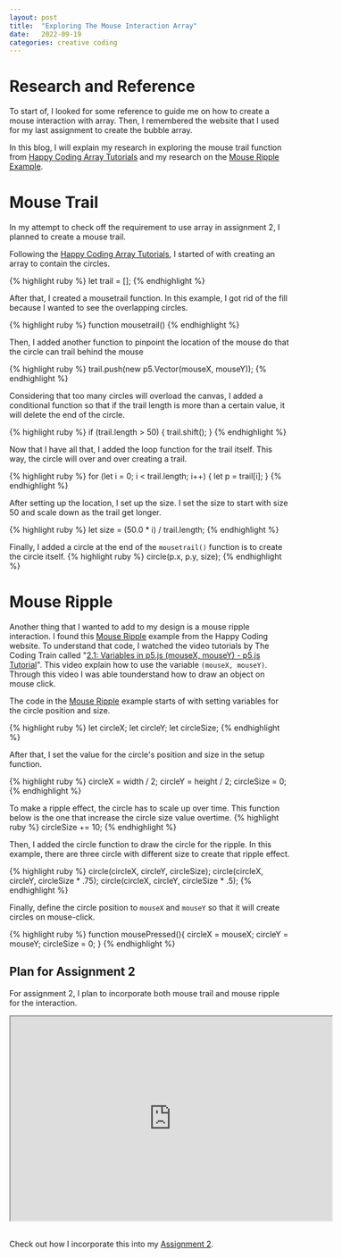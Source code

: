 ```yaml
---
layout: post
title:  "Exploring The Mouse Interaction Array"
date:   2022-09-19
categories: creative coding
---
```


# Research and Reference
To start of, I looked for some reference to guide me on how to create a mouse interaction with array. Then, I remembered the website that I used for my last assignment to create the bubble array. 

In this blog, I will explain my research in exploring the mouse trail function from [Happy Coding Array Tutorials][happycoding-array] and my research on the [Mouse Ripple Example][happycoding-mouseripple].

# Mouse Trail
In my attempt to check off the requirement to use array in assignment 2, I planned to create a mouse trail.

Following the [Happy Coding Array Tutorials][happycoding-array], I started of with creating an array to contain the circles. 

{% highlight ruby %}
let trail = [];
{% endhighlight %}

After that, I created a mousetrail function. In this example, I got rid of the fill because I wanted to see the overlapping circles. 

{% highlight ruby %}
function mousetrail() 
{% endhighlight %}

Then, I added another function to pinpoint the location of the mouse do that the circle can trail behind the mouse

{% highlight ruby %}
  trail.push(new p5.Vector(mouseX, mouseY));
{% endhighlight %}

Considering that too many circles will overload the canvas, I added a conditional function so that if the trail length is more than a certain value, it will delete the end of the circle.

{% highlight ruby %}
  if (trail.length > 50) {
    trail.shift();
  }
{% endhighlight %}

Now that I have all that, I added the loop function for the trail itself. This way, the circle will over and over creating a trail.

{% highlight ruby %}
  for (let i = 0; i < trail.length; i++) {
    let p = trail[i];
  }
{% endhighlight %}

After setting up the location, I set up the size. I set the size to start with size 50 and scale down as the trail get longer. 

{% highlight ruby %}
  let size = (50.0 * i) / trail.length;
{% endhighlight %}

Finally, I added a circle at the end of the `mousetrail()` function is to create the circle itself.
{% highlight ruby %}
 circle(p.x, p.y, size);
{% endhighlight %}

# Mouse Ripple
Another thing that I wanted to add to my design is a mouse ripple interaction. I found this [Mouse Ripple][happycoding-mouseripple] example from the Happy Coding website. To understand that code, I watched the video tutorials by The Coding Train called "[2.1: Variables in p5.js (mouseX, mouseY) - p5.js Tutorial][thecodingtrain-variable]". This video explain how to use the variable `(mouseX, mouseY)`. Through this video I was able tounderstand how to draw an object on mouse click.

The code in the [Mouse Ripple][happycoding-mouseripple] example starts of with setting variables for the circle position and size.

{% highlight ruby %}
let circleX;
let circleY;
let circleSize;
{% endhighlight %}

After that, I set the value for the circle's position and size in the setup function.

{% highlight ruby %}
circleX = width / 2;
circleY = height / 2;
circleSize = 0;
{% endhighlight %}

To make a ripple effect, the circle has to scale up over time. This function below is the one that increase the circle size value overtime.
{% highlight ruby %}
circleSize += 10;
{% endhighlight %}

Then, I added the circle function to draw the circle for the ripple. In this example, there are three circle with different size to create that ripple effect.

{% highlight ruby %}
circle(circleX, circleY, circleSize);
circle(circleX, circleY, circleSize * .75);
circle(circleX, circleY, circleSize * .5);
{% endhighlight %}

Finally, define the circle position to `mouseX` and `mouseY` so that it will create circles on mouse-click.

{% highlight ruby %}
function mousePressed(){
  circleX = mouseX;
  circleY = mouseY;
  circleSize = 0;
}
{% endhighlight %}

## Plan for Assignment 2
For assignment 2, I plan to incorporate both mouse trail and mouse ripple for the interaction.

<div align ="center">
  <iframe width="576" height="366" src="http://digitalmedia.rmit.edu.au/~s3862934/creativecoding_assignment2_research/mouseinteraction.html"></iframe>
</div>
<br>

Check out how I incorporate this into my [Assignment 2][assignment2].

[happycoding-array]: https://happycoding.io/tutorials/p5js/array-functions 
[happycoding-mouseripple]: https://happycoding.io/examples/p5js/input/mouse-ripple 
[thecodingtrain-variable]: https://youtu.be/7A5tKW9HGoM

[assignment2]: https://reilivia.github.io/creative/coding/2022/08/21/assignment-2-documentation.html 

